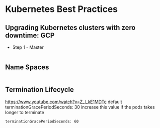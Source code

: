 # Kubernetes Best Practices
## Upgrading Kubernetes clusters with zero downtime: GCP
* Step 1 - Master
```
```
## Name Spaces
```

```
## Termination Lifecycle
https://www.youtube.com/watch?v=Z_l_kE1MDTc
default terminationGracePeriodSeconds: 30 
increase this value if the pods takes longer to terminate
```
terminationGracePeriodSeconds: 60
```
